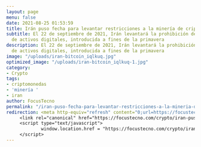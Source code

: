 ```yaml
---
layout: page
menu: false
date: 2021-08-25 01:53:59
title: Irán puso fecha para levantar restricciones a la minería de criptomonedas
subtitle: El 22 de septiembre de 2021, Irán levantará la prohibición de extracción
  de activos digitales, introducida a fines de la primavera
description: El 22 de septiembre de 2021, Irán levantará la prohibición de extracción
  de activos digitales, introducida a fines de la primavera
image: "/uploads/iran-bitcoin_iqlkuq.jpg"
optimized_image: "/uploads/iran-bitcoin_iqlkuq-1.jpg"
category:
- Crypto
tags:
- criptomonedas
- 'minería '
- iran
author: FocusTecno
permalink: "/iran-puso-fecha-para-levantar-restricciones-a-la-mineria-de-criptomonedas/"
redirection: <meta http-equiv="refresh" content="0;url=https://focustecno.com/crypto/iran-puso-fecha-para-levantar-restricciones-a-la-mineria-de-criptomonedas/"/>
     <link rel="canonical" href="https://focustecno.com/crypto/iran-puso-fecha-para-levantar-restricciones-a-la-mineria-de-criptomonedas/"/>
     <script type="text/javascript">
             window.location.href = "https://focustecno.com/crypto/iran-puso-fecha-para-levantar-restricciones-a-la-mineria-de-criptomonedas/"
     </script>
---
```


